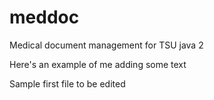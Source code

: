 # meddoc
Medical document management for TSU java 2

Here's an example of me adding some text

Sample first file to be edited 
